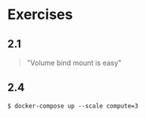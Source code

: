 # Exercises

## 2.1
> "Volume bind mount is easy"

## 2.4
```shell
$ docker-compose up --scale compute=3
```